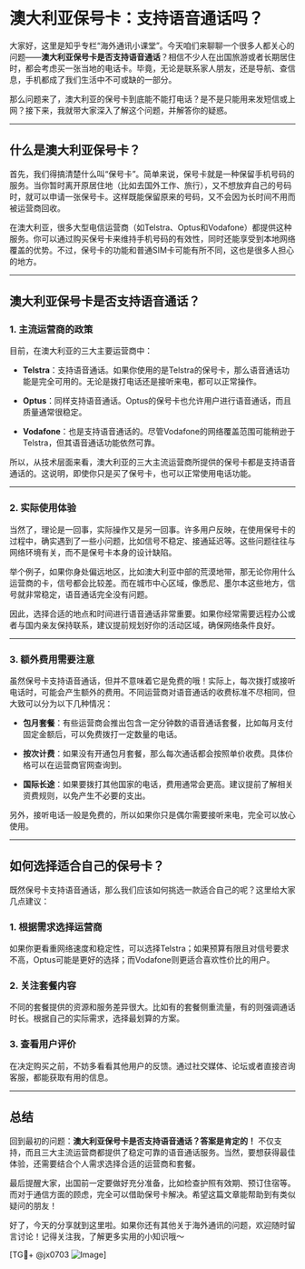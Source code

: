 # 澳大利亚保号卡：支持语音通话吗？

大家好，这里是知乎专栏“海外通讯小课堂”。今天咱们来聊聊一个很多人都关心的问题——**澳大利亚保号卡是否支持语音通话**？相信不少人在出国旅游或者长期居住时，都会考虑买一张当地的电话卡。毕竟，无论是联系家人朋友，还是导航、查信息，手机都成了我们生活中不可或缺的一部分。

那么问题来了，澳大利亚的保号卡到底能不能打电话？是不是只能用来发短信或上网？接下来，我就带大家深入了解这个问题，并解答你的疑惑。

---

## 什么是澳大利亚保号卡？

首先，我们得搞清楚什么叫“保号卡”。简单来说，保号卡就是一种保留手机号码的服务。当你暂时离开原居住地（比如去国外工作、旅行），又不想放弃自己的号码时，就可以申请一张保号卡。这样既能保留原来的号码，又不会因为长时间不用而被运营商回收。

在澳大利亚，很多大型电信运营商（如Telstra、Optus和Vodafone）都提供这种服务。你可以通过购买保号卡来维持手机号码的有效性，同时还能享受到本地网络覆盖的优势。不过，保号卡的功能和普通SIM卡可能有所不同，这也是很多人担心的地方。

---

## 澳大利亚保号卡是否支持语音通话？

### 1. **主流运营商的政策**
目前，在澳大利亚的三大主要运营商中：

- **Telstra**：支持语音通话。如果你使用的是Telstra的保号卡，那么语音通话功能是完全可用的。无论是拨打电话还是接听来电，都可以正常操作。
  
- **Optus**：同样支持语音通话。Optus的保号卡也允许用户进行语音通话，而且质量通常很稳定。

- **Vodafone**：也是支持语音通话的。尽管Vodafone的网络覆盖范围可能稍逊于Telstra，但其语音通话功能依然可靠。

所以，从技术层面来看，澳大利亚的三大主流运营商所提供的保号卡都是支持语音通话的。这说明，即使你只是买了保号卡，也可以正常使用电话功能。

---

### 2. **实际使用体验**
当然了，理论是一回事，实际操作又是另一回事。许多用户反映，在使用保号卡的过程中，确实遇到了一些小问题，比如信号不稳定、接通延迟等。这些问题往往与网络环境有关，而不是保号卡本身的设计缺陷。

举个例子，如果你身处偏远地区，比如澳大利亚中部的荒漠地带，那无论你用什么运营商的卡，信号都会比较差。而在城市中心区域，像悉尼、墨尔本这些地方，信号就非常稳定，语音通话完全没有问题。

因此，选择合适的地点和时间进行语音通话非常重要。如果你经常需要远程办公或者与国内亲友保持联系，建议提前规划好你的活动区域，确保网络条件良好。

---

### 3. **额外费用需要注意**
虽然保号卡支持语音通话，但并不意味着它是免费的哦！实际上，每次拨打或接听电话时，可能会产生额外的费用。不同运营商对语音通话的收费标准不尽相同，但大致可以分为以下几种情况：

- **包月套餐**：有些运营商会推出包含一定分钟数的语音通话套餐，比如每月支付固定金额后，可以免费拨打一定数量的电话。
  
- **按次计费**：如果没有开通包月套餐，那么每次通话都会按照单价收费。具体价格可以在运营商官网查询到。

- **国际长途**：如果要拨打其他国家的电话，费用通常会更高。建议提前了解相关资费规则，以免产生不必要的支出。

另外，接听电话一般是免费的，所以如果你只是偶尔需要接听来电，完全可以放心使用。

---

## 如何选择适合自己的保号卡？

既然保号卡支持语音通话，那么我们应该如何挑选一款适合自己的呢？这里给大家几点建议：

### 1. **根据需求选择运营商**
如果你更看重网络速度和稳定性，可以选择Telstra；如果预算有限且对信号要求不高，Optus可能是更好的选择；而Vodafone则更适合喜欢性价比的用户。

### 2. **关注套餐内容**
不同的套餐提供的资源和服务差异很大。比如有的套餐侧重流量，有的则强调通话时长。根据自己的实际需求，选择最划算的方案。

### 3. **查看用户评价**
在决定购买之前，不妨多看看其他用户的反馈。通过社交媒体、论坛或者直接咨询客服，都能获取有用的信息。

---

## 总结

回到最初的问题：**澳大利亚保号卡是否支持语音通话？答案是肯定的！** 不仅支持，而且三大主流运营商都提供了稳定可靠的语音通话服务。当然，要想获得最佳体验，还需要结合个人需求选择合适的运营商和套餐。

最后提醒大家，出国前一定要做好充分准备，比如检查护照有效期、预订住宿等。而对于通信方面的顾虑，完全可以借助保号卡解决。希望这篇文章能帮助到有类似疑问的朋友！

好了，今天的分享就到这里啦。如果你还有其他关于海外通讯的问题，欢迎随时留言讨论！记得关注我，了解更多实用的小知识哦～

[TG💪+ @jx0703 ![Image](https://github.com/user-attachments/assets/dbca1d08-cadb-493c-b0ec-ad6f7a83f270)]
